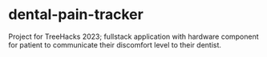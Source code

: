 # dental-pain-tracker
Project for TreeHacks 2023; fullstack application with hardware component for patient to communicate their discomfort level to their dentist.
